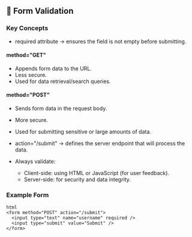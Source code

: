 

## 🔹 Form Validation

###  Key Concepts

- required attribute → ensures the field is not empty before submitting.

#### method="GET"
- Appends form data to the URL.
- Less secure.
- Used for data retrieval/search queries.

#### method="POST"
- Sends form data in the request body.
- More secure.
- Used for submitting sensitive or large amounts of data.

- action="/submit" → defines the server endpoint that will process the data.

- Always validate:
  - Client-side: using HTML or JavaScript (for user feedback).
  - Server-side: for security and data integrity.

###  Example Form

```
html
<form method="POST" action="/submit">
  <input type="text" name="username" required />
  <input type="submit" value="Submit" />
</form>
```
